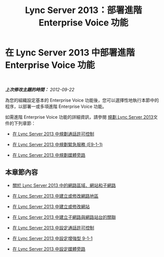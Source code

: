 ﻿---
title: Lync Server 2013：部署進階 Enterprise Voice 功能
TOCTitle: 部署進階 Enterprise Voice 功能
ms:assetid: 286d9c0b-9442-448f-a6e5-95b3034278fe
ms:mtpsurl: https://technet.microsoft.com/zh-tw/library/Gg425753(v=OCS.15)
ms:contentKeyID: 49290418
ms.date: 08/10/2015
mtps_version: v=OCS.15
ms.translationtype: HT
---

# 在 Lync Server 2013 中部署進階 Enterprise Voice 功能

 

_**上次修改主題的時間：** 2012-09-22_

為您的組織設定基本的 Enterprise Voice 功能後，您可以選擇性地執行本節中的程序，以部署一或多項進階 Enterprise Voice 功能。

如需進階 Enterprise Voice 功能的詳細資訊，請參閱 [規劃 Lync Server 2013](lync-server-2013-planning.md)文件的下列章節：

  - [在 Lync Server 2013 中規劃通話許可控制](lync-server-2013-planning-for-call-admission-control.md)

  - [在 Lync Server 2013 中規劃緊急服務 (E9-1-1)](lync-server-2013-planning-for-emergency-services-e9-1-1.md)

  - [在 Lync Server 2013 中規劃媒體旁路](lync-server-2013-planning-for-media-bypass.md)

## 本章節內容

  - [關於 Lync Server 2013 中的網路區域、網站和子網路](lync-server-2013-about-network-regions-sites-and-subnets.md)

  - [在 Lync Server 2013 中建立或修改網路地區](lync-server-2013-create-or-modify-a-network-region.md)

  - [在 Lync Server 2013 中建立或修改網站](lync-server-2013-create-or-modify-a-network-site.md)

  - [在 Lync Server 2013 中建立子網路與網路站台的關聯](lync-server-2013-associate-a-subnet-with-a-network-site.md)

  - [在 Lync Server 2013 中設定通話許可控制](lync-server-2013-configure-call-admission-control.md)

  - [在 Lync Server 2013 中設定增強型 9-1-1](lync-server-2013-configure-enhanced-9-1-1.md)

  - [在 Lync Server 2013 中設定媒體旁路](lync-server-2013-configure-media-bypass.md)

